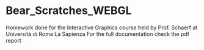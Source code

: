 # Bear_Scratches_WEBGL
Homework done for the Interactive Graphics course held by Prof. Schaerf at Università di Roma La Sapienza  For the full documentation check the pdf report
